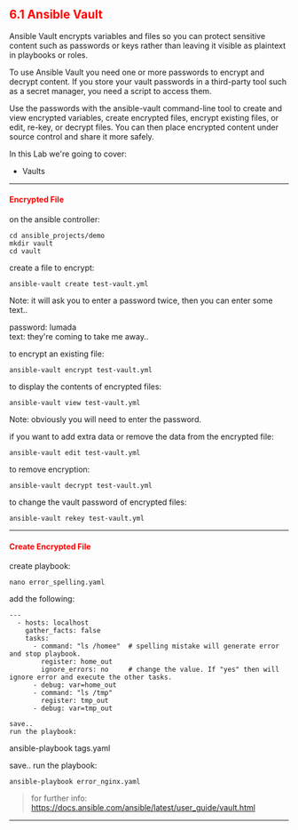 ## <font color='red'> 6.1 Ansible Vault </font>
Ansible Vault encrypts variables and files so you can protect sensitive content such as passwords or keys rather than leaving it visible as plaintext in playbooks or roles.  

To use Ansible Vault you need one or more passwords to encrypt and decrypt content. If you store your vault passwords in a third-party tool such as a secret manager, you need a script to access them. 

Use the passwords with the ansible-vault command-line tool to create and view encrypted variables, create encrypted files, encrypt existing files, or edit, re-key, or decrypt files. You can then place encrypted content under source control and share it more safely.

In this Lab we're going to cover:
* Vaults

---

#### <font color='red'>Encrypted File</font>

on the ansible controller:
```
cd ansible_projects/demo
mkdir vault
cd vault
```
create a file to encrypt:
```
ansible-vault create test-vault.yml
```
Note: it will ask you to enter a password twice, then you can enter some text..

password: lumada  
text: they're coming to take me away..

to encrypt an existing file:
```
ansible-vault encrypt test-vault.yml
```
to display the contents of encrypted files:
```
ansible-vault view test-vault.yml
```
Note: obviously you will need to enter the password.

if you want to add extra data or remove the data from the encrypted file:
```
ansible-vault edit test-vault.yml
```
to remove encryption:
```
ansible-vault decrypt test-vault.yml
```
to change the vault password of encrypted files:
```
ansible-vault rekey test-vault.yml
```

---

#### <font color='red'>Create Encrypted File</font>









create playbook:
```
nano error_spelling.yaml
```
add the following:
```
---
  - hosts: localhost
    gather_facts: false
    tasks:
      - command: "ls /homee"  # spelling mistake will generate error and stop playbook.
        register: home_out
        ignore_errors: no     # change the value. If "yes" then will ignore error and execute the other tasks.
      - debug: var=home_out
      - command: "ls /tmp"
        register: tmp_out
      - debug: var=tmp_out

save..
run the playbook:
```
ansible-playbook tags.yaml  


       
save..
run the playbook:
```
ansible-playbook error_nginx.yaml
```

  > for further info: https://docs.ansible.com/ansible/latest/user_guide/vault.html

---